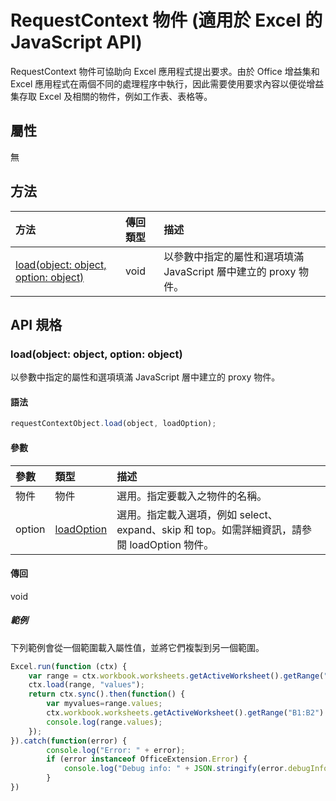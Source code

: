 # <a name="requestcontext-object-(javascript-api-for-excel)"></a>RequestContext 物件 (適用於 Excel 的 JavaScript API)

RequestContext 物件可協助向 Excel 應用程式提出要求。由於 Office 增益集和 Excel 應用程式在兩個不同的處理程序中執行，因此需要使用要求內容以便從增益集存取 Excel 及相關的物件，例如工作表、表格等。 

## <a name="properties"></a>屬性
無

## <a name="methods"></a>方法

| 方法         | 傳回類型    |描述|
|:---------------|:--------|:----------|
|[load(object: object, option: object)](#loadobject-object-option-object)  |void     |以參數中指定的屬性和選項填滿 JavaScript 層中建立的 proxy 物件。|

## <a name="api-specification"></a>API 規格

### <a name="load(object:-object,-option:-object)"></a>load(object: object, option: object)
以參數中指定的屬性和選項填滿 JavaScript 層中建立的 proxy 物件。

#### <a name="syntax"></a>語法
```js
requestContextObject.load(object, loadOption);
```

#### <a name="parameters"></a>參數
| 參數	       | 類型	    |描述|
|:----------------|:--------|:----------|
|物件|物件|選用。指定要載入之物件的名稱。|
|option|[loadOption](loadoption.md)|選用。指定載入選項，例如 select、expand、skip 和 top。如需詳細資訊，請參閱 loadOption 物件。|

#### <a name="returns"></a>傳回
void

##### <a name="examples"></a>範例

下列範例會從一個範圍載入屬性值，並將它們複製到另一個範圍。

```js
Excel.run(function (ctx) { 
    var range = ctx.workbook.worksheets.getActiveWorksheet().getRange("A1:A2");
    ctx.load(range, "values");
    return ctx.sync().then(function() {
        var myvalues=range.values;
        ctx.workbook.worksheets.getActiveWorksheet().getRange("B1:B2").values = myvalues;
        console.log(range.values);
    });
}).catch(function(error) {
        console.log("Error: " + error);
        if (error instanceof OfficeExtension.Error) {
            console.log("Debug info: " + JSON.stringify(error.debugInfo));
        }
})
```
